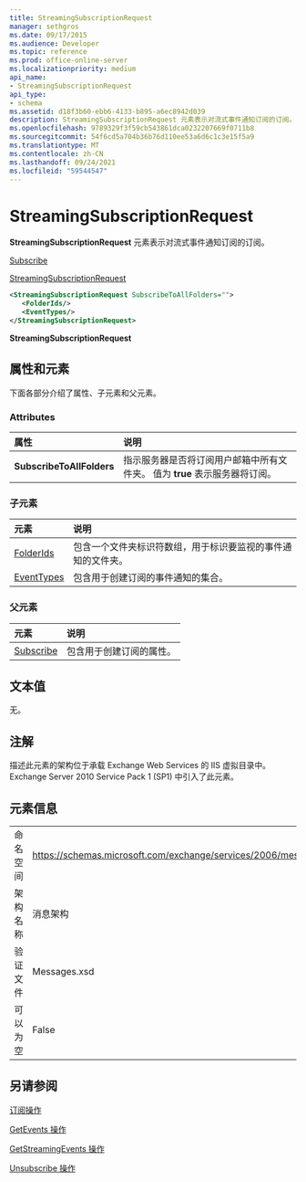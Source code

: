 ```yaml
---
title: StreamingSubscriptionRequest
manager: sethgros
ms.date: 09/17/2015
ms.audience: Developer
ms.topic: reference
ms.prod: office-online-server
ms.localizationpriority: medium
api_name:
- StreamingSubscriptionRequest
api_type:
- schema
ms.assetid: d18f3b60-ebb6-4133-b895-a6ec8942d039
description: StreamingSubscriptionRequest 元素表示对流式事件通知订阅的订阅。
ms.openlocfilehash: 9789329f3f59cb543861dca0232207669f0711b8
ms.sourcegitcommit: 54f6cd5a704b36b76d110ee53a6d6c1c3e15f5a9
ms.translationtype: MT
ms.contentlocale: zh-CN
ms.lasthandoff: 09/24/2021
ms.locfileid: "59544547"
---
```

# <a name="streamingsubscriptionrequest"></a>StreamingSubscriptionRequest

**StreamingSubscriptionRequest** 元素表示对流式事件通知订阅的订阅。 
  
[Subscribe](subscribe.md)
  
[StreamingSubscriptionRequest](streamingsubscriptionrequest.md)
  
```xml
<StreamingSubscriptionRequest SubscribeToAllFolders="">
   <FolderIds/>
   <EventTypes/>
</StreamingSubscriptionRequest>
```

 **StreamingSubscriptionRequest**
## <a name="attributes-and-elements"></a>属性和元素

下面各部分介绍了属性、子元素和父元素。
  
### <a name="attributes"></a>Attributes

|**属性**|**说明**|
|:-----|:-----|
|**SubscribeToAllFolders** <br/> |指示服务器是否将订阅用户邮箱中所有文件夹。 值为 **true** 表示服务器将订阅。  <br/> |
   
### <a name="child-elements"></a>子元素

|**元素**|**说明**|
|:-----|:-----|
|[FolderIds](folderids.md) <br/> |包含一个文件夹标识符数组，用于标识要监视的事件通知的文件夹。  <br/> |
|[EventTypes](eventtypes.md) <br/> |包含用于创建订阅的事件通知的集合。  <br/> |
   
### <a name="parent-elements"></a>父元素

|**元素**|**说明**|
|:-----|:-----|
|[Subscribe](subscribe.md) <br/> |包含用于创建订阅的属性。  <br/> |
   
## <a name="text-value"></a>文本值

无。
  
## <a name="remarks"></a>注解

描述此元素的架构位于承载 Exchange Web Services 的 IIS 虚拟目录中。Exchange Server 2010 Service Pack 1 (SP1) 中引入了此元素。
  
## <a name="element-information"></a>元素信息

|||
|:-----|:-----|
|命名空间  <br/> |https://schemas.microsoft.com/exchange/services/2006/messages  <br/> |
|架构名称  <br/> |消息架构  <br/> |
|验证文件  <br/> |Messages.xsd  <br/> |
|可以为空  <br/> |False  <br/> |
   
## <a name="see-also"></a>另请参阅



[订阅操作](subscribe-operation.md)
  
[GetEvents 操作](getevents-operation.md)
  
[GetStreamingEvents 操作](getstreamingevents-operation.md)
  
[Unsubscribe 操作](unsubscribe-operation.md)

